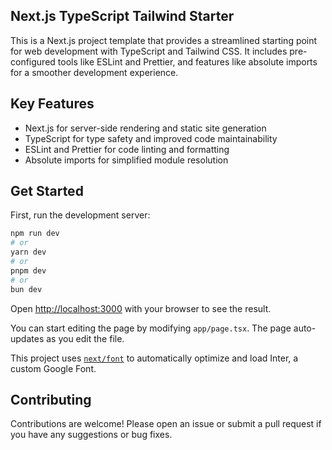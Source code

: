 ## Next.js TypeScript Tailwind Starter

This is a Next.js project template that provides a streamlined starting point for web development with TypeScript and Tailwind CSS. It includes pre-configured tools like ESLint and Prettier, and features like absolute imports for a smoother development experience.


## Key Features

- Next.js for server-side rendering and static site generation
- TypeScript for type safety and improved code maintainability
- ESLint and Prettier for code linting and formatting
- Absolute imports for simplified module resolution

## Get Started

First, run the development server:
```bash
npm run dev
# or
yarn dev
# or
pnpm dev
# or
bun dev
```

Open [http://localhost:3000](http://localhost:3000) with your browser to see the result.

You can start editing the page by modifying `app/page.tsx`. The page auto-updates as you edit the file.

This project uses [`next/font`](https://nextjs.org/docs/basic-features/font-optimization) to automatically optimize and load Inter, a custom Google Font.


## Contributing

Contributions are welcome! Please open an issue or submit a pull request if you have any suggestions or bug fixes.